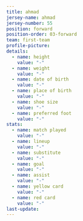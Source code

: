 ```yaml
---
title: ahmad
jersey-name: ahmad
jersey-number: 55
position: forward
position-order: 03-forward
team: first-team
profile-picture:
details:
  - name: height
    value: "-"
  - name: weight
    value: "-"
  - name: date of birth
    value: "-"
  - name: place of birth
    value: "-"
  - name: shoe size
    value: "-"
  - name: preferred foot
    value: "-"
stats:
  - name: match played
    value: "-"
  - name: lineup
    value: "-"
  - name: substitute
    value: "-"
  - name: goal
    value: "-"
  - name: assist
    value: "-"
  - name: yellow card
    value: "-"
  - name: red card
    value: "-"
last-update:
---
```

